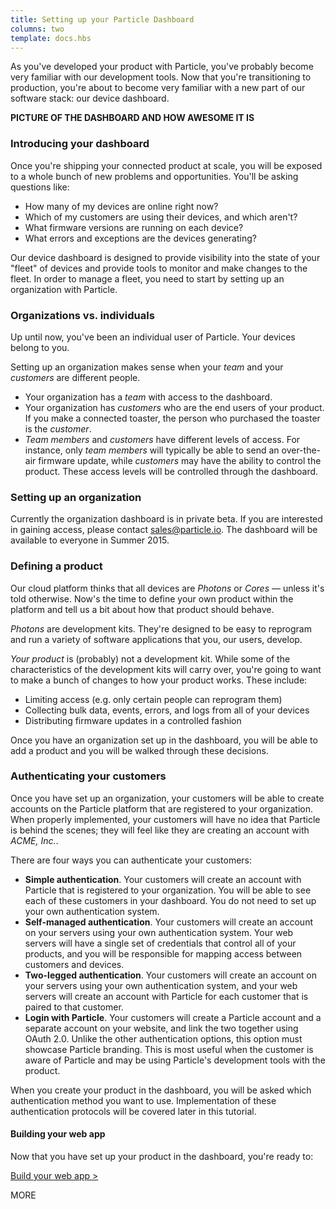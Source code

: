 ```yaml
---
title: Setting up your Particle Dashboard
columns: two
template: docs.hbs
---
```


As you've developed your product with Particle, you've probably become very familiar with our development tools. Now that you're transitioning to production, you're about to become very familiar with a new part of our software stack: our device dashboard.

**PICTURE OF THE DASHBOARD AND HOW AWESOME IT IS**

### Introducing your dashboard

Once you're shipping your connected product at scale, you will be exposed to a whole bunch of new problems and opportunities. You'll be asking questions like:

- How many of my devices are online right now?
- Which of my customers are using their devices, and which aren't?
- What firmware versions are running on each device?
- What errors and exceptions are the devices generating?

Our device dashboard is designed to provide visibility into the state of your "fleet" of devices and provide tools to monitor and make changes to the fleet. In order to manage a fleet, you need to start by setting up an organization with Particle.

### Organizations vs. individuals

Up until now, you've been an individual user of Particle. Your devices belong to you.

Setting up an organization makes sense when your *team* and your *customers* are different people.

- Your organization has a *team* with access to the dashboard.
- Your organization has *customers* who are the end users of your product. If you make a connected toaster, the person who purchased the toaster is the *customer*.
- *Team members* and *customers* have different levels of access. For instance, only *team members* will typically be able to send an over-the-air firmware update, while *customers* may have the ability to control the product. These access levels will be controlled through the dashboard.

### Setting up an organization

Currently the organization dashboard is in private beta. If you are interested in gaining access, please contact [sales@particle.io](sales@particle.io). The dashboard will be available to everyone in Summer 2015.

### Defining a product

Our cloud platform thinks that all devices are *Photons* or *Cores* — unless it's told otherwise. Now's the time to define your own product within the platform and tell us a bit about how that product should behave.

*Photons* are development kits. They're designed to be easy to reprogram and run a variety of software applications that you, our users, develop.

*Your product* is (probably) not a development kit. While some of the characteristics of the development kits will carry over, you're going to want to make a bunch of changes to how your product works. These include:

- Limiting access (e.g. only certain people can reprogram them)
- Collecting bulk data, events, errors, and logs from all of your devices
- Distributing firmware updates in a controlled fashion

Once you have an organization set up in the dashboard, you will be able to add a product and you will be walked through these decisions.

### Authenticating your customers

Once you have set up an organization, your customers will be able to create accounts on the Particle platform that are registered to your organization. When properly implemented, your customers will have no idea that Particle is behind the scenes; they will feel like they are creating an account with *ACME, Inc.*.

There are four ways you can authenticate your customers:

- **Simple authentication**. Your customers will create an account with Particle that is registered to your organization. You will be able to see each of these customers in your dashboard. You do not need to set up your own authentication system.
- **Self-managed authentication**. Your customers will create an account on your servers using your own authentication system. Your web servers will have a single set of credentials that control all of your products, and you will be responsible for mapping access between customers and devices.
- **Two-legged authentication**. Your customers will create an account on your servers using your own authentication system, and your web servers will create an account with Particle for each customer that is paired to that customer.
- **Login with Particle**. Your customers will create a Particle account and a separate account on your website, and link the two together using OAuth 2.0. Unlike the other authentication options, this option must showcase Particle branding. This is most useful when the customer is aware of Particle and may be using Particle's development tools with the product.

When you create your product in the dashboard, you will be asked which authentication method you want to use. Implementation of these authentication protocols will be covered later in this tutorial.

#### Building your web app

Now that you have set up your product in the dashboard, you're ready to:

[Build your web app >](build-web)

MORE
